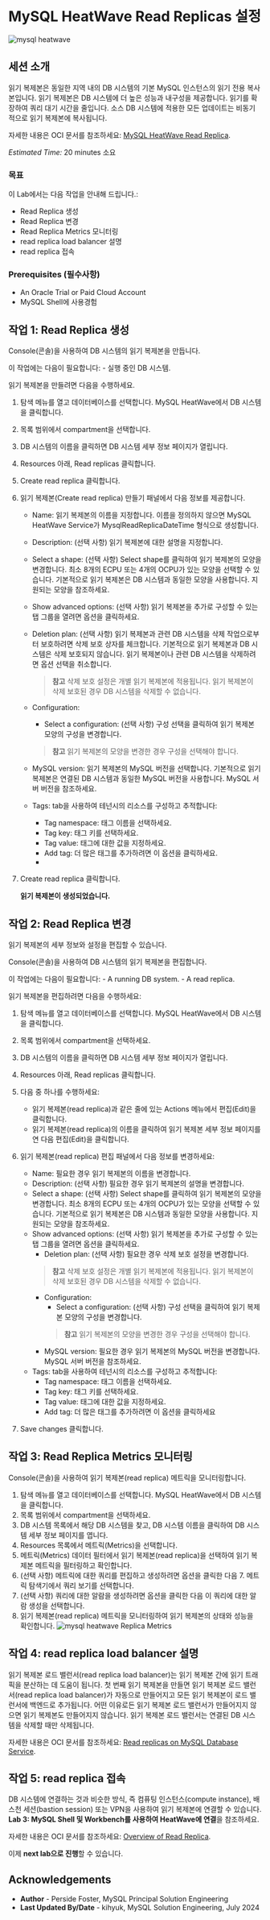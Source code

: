 # MySQL HeatWave Read Replicas 설정

![mysql heatwave](./images/mysql-heatwave-logo.jpg "mysql heatwave")

## 세션 소개

읽기 복제본은 동일한 지역 내의 DB 시스템의 기본 MySQL 인스턴스의 읽기 전용 복사본입니다. 읽기 복제본은 DB 시스템에 더 높은 성능과 내구성을 제공합니다. 읽기를 확장하여 쿼리 대기 시간을 줄입니다. 소스 DB 시스템에 적용한 모든 업데이트는 비동기적으로 읽기 복제본에 복사됩니다.

자세한 내용은 OCI 문서를 참조하세요:
[MySQL HeatWave Read Replica](
https://docs.oracle.com/en-us/iaas/mysql-database/doc/read-replica.html).

_Estimated Time:_ 20 minutes 소요

### 목표

이 Lab에서는 다음 작업을 안내해 드립니다.:

- Read Replica 생성
- Read Replica 변경
- Read Replica Metrics 모니터링
- read replica load balancer 설명
- read replica 접속

### Prerequisites (필수사항)

- An Oracle Trial or Paid Cloud Account
- MySQL Shell에 사용경험


## 작업 1: Read Replica 생성

Console(콘솔)을 사용하여 DB 시스템의 읽기 복제본을 만듭니다.

이 작업에는 다음이 필요합니다:
    - 실행 중인 DB 시스템.

읽기 복제본을 만들려면 다음을 수행하세요.

1. 탐색 메뉴를 열고 데이터베이스를 선택합니다. MySQL HeatWave에서 DB 시스템을 클릭합니다.
2. 목록 범위에서 compartment을 선택합니다.
3. DB 시스템의 이름을 클릭하면 DB 시스템 세부 정보 페이지가 열립니다.
4. Resources 아래, Read replicas 클릭합니다.
5. Create read replica 클릭합니다.
6. 읽기 복제본(Create read replica) 만들기 패널에서 다음 정보를 제공합니다.
    - Name: 읽기 복제본의 이름을 지정합니다. 이름을 정의하지 않으면 MySQL HeatWave Service가 MysqlReadReplicaDateTime 형식으로 생성합니다.
    - Description: (선택 사항) 읽기 복제본에 대한 설명을 지정합니다.
    - Select a shape: (선택 사항) Select shape를 클릭하여 읽기 복제본의 모양을 변경합니다. 최소 8개의 ECPU 또는 4개의 OCPU가 있는 모양을 선택할 수 있습니다. 기본적으로 읽기 복제본은 DB 시스템과 동일한 모양을 사용합니다. 지원되는 모양을 참조하세요.
    - Show advanced options: (선택 사항) 읽기 복제본을 추가로 구성할 수 있는 탭 그룹을 열려면 옵션을 클릭하세요.
    - Deletion plan: (선택 사항) 읽기 복제본과 관련 DB 시스템을 삭제 작업으로부터 보호하려면 삭제 보호 상자를 체크합니다. 기본적으로 읽기 복제본과 DB 시스템은 삭제 보호되지 않습니다. 읽기 복제본이나 관련 DB 시스템을 삭제하려면 옵션 선택을 취소합니다.
        > **참고** 삭제 보호 설정은 개별 읽기 복제본에 적용됩니다. 읽기 복제본이 삭제 보호된 경우 DB 시스템을 삭제할 수 없습니다.
    - Configuration:
        - Select a configuration: (선택 사항) 구성 선택을 클릭하여 읽기 복제본 모양의 구성을 변경합니다.
        > **참고** 읽기 복제본의 모양을 변경한 경우 구성을 선택해야 합니다.


    - MySQL version: 읽기 복제본의 MySQL 버전을 선택합니다. 기본적으로 읽기 복제본은 연결된 DB 시스템과 동일한 MySQL 버전을 사용합니다. MySQL 서버 버전을 참조하세요.
    - Tags: tab을 사용하여 테넌시의 리소스를 구성하고 추적합니다:
        - Tag namespace: 태그 이름을 선택하세요.
        - Tag key: 태그 키를 선택하세요.
        - Tag value: 태그에 대한 값을 지정하세요.
        - Add tag: 더 많은 태그를 추가하려면 이 옵션을 클릭하세요.
        - 
7. Create read replica 클릭합니다.

    **읽기 복제본이 생성되었습니다.**

## 작업 2: Read Replica 변경

읽기 복제본의 세부 정보와 설정을 편집할 수 있습니다.

Console(콘솔)을 사용하여 DB 시스템의 읽기 복제본을 편집합니다.

이 작업에는 다음이 필요합니다:
    - A running DB system.
    - A read replica.

읽기 복제본을 편집하려면 다음을 수행하세요:

1. 탐색 메뉴를 열고 데이터베이스를 선택합니다. MySQL HeatWave에서 DB 시스템을 클릭합니다.
2. 목록 범위에서 compartment을 선택하세요.
3. DB 시스템의 이름을 클릭하면 DB 시스템 세부 정보 페이지가 열립니다.
4. Resources 아래, Read replicas 클릭합니다.
5. 다음 중 하나를 수행하세요:
    - 읽기 복제본(read replica)과 같은 줄에 있는 Actions 메뉴에서 편집(Edit)을 클릭합니다.
    - 읽기 복제본(read replica)의 이름을 클릭하여 읽기 복제본 세부 정보 페이지를 연 다음 편집(Edit)을 클릭합니다.

6. 읽기 복제본(read replica) 편집 패널에서 다음 정보를 변경하세요:

    - Name: 필요한 경우 읽기 복제본의 이름을 변경합니다.
    - Description: (선택 사항) 필요한 경우 읽기 복제본의 설명을 변경합니다.
    - Select a shape: (선택 사항) Select shape를 클릭하여 읽기 복제본의 모양을 변경합니다. 최소 8개의 ECPU 또는 4개의 OCPU가 있는 모양을 선택할 수 있습니다. 기본적으로 읽기 복제본은 DB 시스템과 동일한 모양을 사용합니다. 지원되는 모양을 참조하세요.
    - Show advanced options: (선택 사항) 읽기 복제본을 추가로 구성할 수 있는 탭 그룹을 열려면 옵션을 클릭하세요.
        - Deletion plan: (선택 사항) 필요한 경우 삭제 보호 설정을 변경합니다.
        >**참고** 삭제 보호 설정은 개별 읽기 복제본에 적용됩니다. 읽기 복제본이 삭제 보호된 경우 DB 시스템을 삭제할 수 없습니다.
        - Configuration:
            - Select a configuration: (선택 사항) 구성 선택을 클릭하여 읽기 복제본 모양의 구성을 변경합니다.
            >**참고** 읽기 복제본의 모양을 변경한 경우 구성을 선택해야 합니다.
        - MySQL version: 필요한 경우 읽기 복제본의 MySQL 버전을 변경합니다. MySQL 서버 버전을 참조하세요.
    - Tags: tab을 사용하여 테넌시의 리소스를 구성하고 추적합니다:
        - Tag namespace: 태그 이름을 선택하세요.
        - Tag key: 태그 키를 선택하세요.
        - Tag value: 태그에 대한 값을 지정하세요.
        - Add tag: 더 많은 태그를 추가하려면 이 옵션을 클릭하세요
7. Save changes 클릭합니다.

## 작업 3: Read Replica Metrics 모니터링

Console(콘솔)을 사용하여 읽기 복제본(read replica) 메트릭을 모니터링합니다.

1. 탐색 메뉴를 열고 데이터베이스를 선택합니다. MySQL HeatWave에서 DB 시스템을 클릭합니다.
2. 목록 범위에서 compartment을 선택하세요.
3. DB 시스템 목록에서 해당 DB 시스템을 찾고, DB 시스템 이름을 클릭하여 DB 시스템 세부 정보 페이지를 엽니다.
4. Resources 목록에서 메트릭(Metrics)을 선택합니다.
5. 메트릭(Metrics) 데이터 필터에서 읽기 복제본(read replica)을 선택하여 읽기 복제본 메트릭을 필터링하고 확인합니다.
6. (선택 사항) 메트릭에 대한 쿼리를 편집하고 생성하려면 옵션을 클릭한 다음 7. 메트릭 탐색기에서 쿼리 보기를 선택합니다.
7. (선택 사항) 쿼리에 대한 알람을 생성하려면 옵션을 클릭한 다음 이 쿼리에 대한 알람 생성을 선택합니다.
8. 읽기 복제본(read replica) 메트릭을 모니터링하여 읽기 복제본의 상태와 성능을 확인합니다.
    ![mysql heatwave Replica Metrics](./images/replica-metrics.png "mysql heatwave Replica Metrics")

## 작업 4: read replica load balancer 설명

읽기 복제본 로드 밸런서(read replica load balancer)는 읽기 복제본 간에 읽기 트래픽을 분산하는 데 도움이 됩니다. 첫 번째 읽기 복제본을 만들면 읽기 복제본 로드 밸런서(read replica load balancer)가 자동으로 만들어지고 모든 읽기 복제본이 로드 밸런서에 백엔드로 추가됩니다. 어떤 이유로든 읽기 복제본 로드 밸런서가 만들어지지 않으면 읽기 복제본도 만들어지지 않습니다. 읽기 복제본 로드 밸런서는 연결된 DB 시스템을 삭제할 때만 삭제됩니다.

자세한 내용은 OCI 문서를 참조하세요:
[Read replicas on MySQL Database Service](https://blogs.oracle.com/mysql/post/read-replicas-mysql-database-service).

## 작업 5: read replica 접속

DB 시스템에 연결하는 것과 비슷한 방식, 즉 컴퓨팅 인스턴스(compute instance), 배스천 세션(bastion session) 또는 VPN을 사용하여 읽기 복제본에 연결할 수 있습니다. **Lab 3: MySQL Shell 및 Workbench를 사용하여 HeatWave에 연결**을 참조하세요.

자세한 내용은 OCI 문서를 참조하세요:
[Overview of Read Replica](https://docs.oracle.com/en-us/iaas/mysql-database/doc/overview-read-replica.html#:~:text=You%20can%20connect%20to%20a,the%20read%20replica%20lag%20metric).

이제 **next lab으로 진행**할 수 있습니다.

## Acknowledgements

- **Author** - Perside Foster, MySQL Principal Solution Engineering
- **Last Updated By/Date** - kihyuk, MySQL Solution Engineering, July 2024
